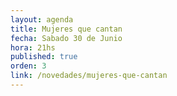 ```yaml
---
layout: agenda
title: Mujeres que cantan
fecha: Sabado 30 de Junio
hora: 21hs
published: true
orden: 3
link: /novedades/mujeres-que-cantan
---
```

